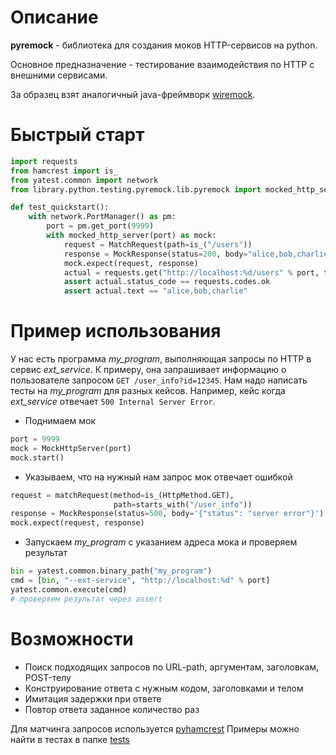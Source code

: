 # Описание
**pyremock** - библиотека для создания моков HTTP-сервисов на python.

Основное предназначение - тестирование взаимодействия по HTTP с внешними сервисами.

За образец взят аналогичный java-фреймворк [wiremock](http://wiremock.org).

# Быстрый старт

```python
import requests
from hamcrest import is_
from yatest.common import network
from library.python.testing.pyremock.lib.pyremock import mocked_http_server, MatchRequest, MockResponse

def test_quickstart():
    with network.PortManager() as pm:
        port = pm.get_port(9999)
        with mocked_http_server(port) as mock:
            request = MatchRequest(path=is_("/users"))
            response = MockResponse(status=200, body="alice,bob,charlie")
            mock.expect(request, response)
            actual = requests.get("http://localhost:%d/users" % port, timeout=1)
            assert actual.status_code == requests.codes.ok
            assert actual.text == "alice,bob,charlie"
```

# Пример использования

У нас есть программа *my_program*, выполняющая запросы по HTTP в сервис *ext_service*.
К примеру, она запрашивает информацию о пользователе запросом `GET /user_info?id=12345`.
Нам надо написать тесты на *my_program* для разных кейсов. Например, кейс когда *ext_service* отвечает `500 Internal Server Error`.

* Поднимаем мок

```python
port = 9999
mock = MockHttpServer(port)
mock.start()
```

* Указываем, что на нужный нам запрос мок отвечает ошибкой

```python
request = matchRequest(method=is_(HttpMethod.GET),
                       path=starts_with("/user_info"))
response = MockResponse(status=500, body='{"status": "server error"}')
mock.expect(request, response)
```

* Запускаем *my_program* с указанием адреса мока и проверяем результат

```python
bin = yatest.common.binary_path("my_program")
cmd = [bin, "--ext-service", "http://localhost:%d" % port]
yatest.common.execute(cmd)
# проверяем результат через assert
```

# Возможности

* Поиск подходящих запросов по URL-path, аргументам, заголовкам, POST-телу
* Конструирование ответа с нужным кодом, заголовками и телом
* Имитация задержки при ответе
* Повтор ответа заданное количество раз

Для матчинга запросов используется [pyhamcrest](http://pyhamcrest.readthedocs.io/)
Примеры можно найти в тестах в папке [tests](tests)

